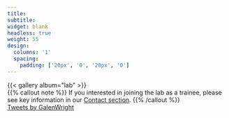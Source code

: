 ```yaml
---
title:
subtitle:
widget: blank
headless: true
weight: 55
design:
  columns: '1'
  spacing:
    padding: ['20px', '0', '20px', '0']
---
```

{{< gallery album="lab" >}}
<br>
{{% callout note %}}
If you interested in joining the lab as a trainee, please see key information in our [Contact section](contact).
{{% /callout %}}
<br>
<a class="twitter-timeline tw-align-center" data-lang="en" data-width="1200" data-height="400" data-theme="dark" href="https://twitter.com/GalenWright?ref_src=twsrc%5Etfw">Tweets by GalenWright</a> <script async src="https://platform.twitter.com/widgets.js" charset="utf-8"></script>
